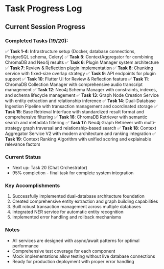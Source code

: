 # Task Progress Log

## Current Session Progress

### Completed Tasks (19/20):
✅ **Task 1-4**: Infrastructure setup (Docker, database connections, PostgreSQL schema, Celery)
✅ **Task 5**: ContextAggregator for combining ChromaDB and Neo4j results
✅ **Task 6**: Plugin Manager system architecture
✅ **Task 7**: Review & Reflection plugin implementation
✅ **Task 8**: Chunking service with fixed-size overlap strategy
✅ **Task 9**: API endpoints for plugin support
✅ **Task 10**: Flutter UI for Review & Reflection feature
✅ **Task 11**: ChromaDB Collection Manager with comprehensive audio transcript management
✅ **Task 12**: Neo4j Schema Manager with constraints, indexes, and schema lifecycle management
✅ **Task 13**: Graph Node Creation Service with entity extraction and relationship inference
✅ **Task 14**: Dual-Database Ingestion Pipeline with transaction management and coordinated storage
✅ **Task 15**: Base Retrieval Interface with standardized result format and comprehensive filtering
✅ **Task 16**: ChromaDB Retriever with semantic search and metadata filtering
✅ **Task 17**: Neo4j Graph Retriever with multi-strategy graph traversal and relationship-based search
✅ **Task 18**: Context Aggregator Service V2 with modern architecture and ranking integration
✅ **Task 19**: Context Ranking Algorithm with unified scoring and explainable relevance factors

### Current Status
- Next up: Task 20 (Chat Orchestrator)
- 95% completion - final task for complete system integration

### Key Accomplishments
1. Successfully implemented dual-database architecture foundation
2. Created comprehensive entity extraction and graph building capabilities
3. Built robust transaction management across multiple databases
4. Integrated NER service for automatic entity recognition
5. Implemented error handling and rollback mechanisms

### Notes
- All services are designed with async/await patterns for optimal performance
- Comprehensive test coverage for each component
- Mock implementations allow testing without live database connections
- Ready for production deployment with proper error handling